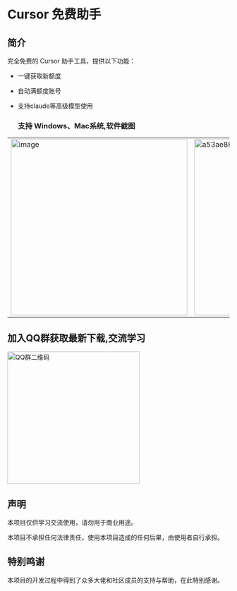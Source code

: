 # Cursor 免费助手

## 简介

完全免费的 Cursor 助手工具，提供以下功能：
- 一键获取新额度
- 自动满额度账号
- 支持claude等高级模型使用

  ### 支持 Windows、Mac系统,软件截图
<table>
  <tr>
    <td><img width="400" alt="image" src="https://github.com/user-attachments/assets/e4a50f7b-d0e3-48dc-8010-6d5ae12a9234" /></td>
    <td><img width="400" alt="a53ae860982068af41b93ec717851a8e" src="https://github.com/user-attachments/assets/03493179-f59a-4d5a-b203-f002d18bb0ae" /></td>
  </tr>
</table>

## 加入QQ群获取最新下载,交流学习
<img src="https://github.com/user-attachments/assets/53f85a4c-6264-4beb-89fb-11b0307650cb" width="300"  height="300" alt="QQ群二维码">


## 声明

本项目仅供学习交流使用，请勿用于商业用途。

本项目不承担任何法律责任，使用本项目造成的任何后果，由使用者自行承担。

## 特别鸣谢

本项目的开发过程中得到了众多大佬和社区成员的支持与帮助，在此特别感谢。
